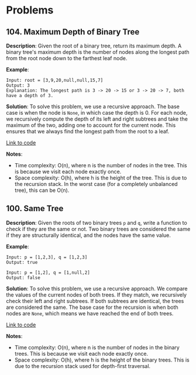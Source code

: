 # Problems

## 104. Maximum Depth of Binary Tree

**Description**:
Given the root of a binary tree, return its maximum depth. A binary tree's maximum depth is the number of nodes along the longest path from the root node down to the farthest leaf node.

**Example**:
```plaintext
Input: root = [3,9,20,null,null,15,7]
Output: 3
Explanation: The longest path is 3 -> 20 -> 15 or 3 -> 20 -> 7, both have a depth of 3.
```

**Solution**:
To solve this problem, we use a recursive approach. The base case is when the node is `None`, in which case the depth is 0. For each node, we recursively compute the depth of its left and right subtrees and take the maximum of the two, adding one to account for the current node. This ensures that we always find the longest path from the root to a leaf.

[Link to code](104_max_depth.py)

**Notes**:
- Time complexity: O(n), where n is the number of nodes in the tree. This is because we visit each node exactly once.
- Space complexity: O(h), where h is the height of the tree. This is due to the recursion stack. In the worst case (for a completely unbalanced tree), this can be O(n).

## 100. Same Tree

**Description**:
Given the roots of two binary trees `p` and `q`, write a function to check if they are the same or not. Two binary trees are considered the same if they are structurally identical, and the nodes have the same value.

**Example**:
```plaintext
Input: p = [1,2,3], q = [1,2,3]
Output: true

Input: p = [1,2], q = [1,null,2]
Output: false
```

**Solution**:
To solve this problem, we use a recursive approach. We compare the values of the current nodes of both trees. If they match, we recursively check their left and right subtrees. If both subtrees are identical, the trees are considered the same. The base case for the recursion is when both nodes are `None`, which means we have reached the end of both trees.

[Link to code](100_same_tree.py)

**Notes**:
- Time complexity: O(n), where n is the number of nodes in the binary trees. This is because we visit each node exactly once.
- Space complexity: O(h), where h is the height of the binary trees. This is due to the recursion stack used for depth-first traversal.